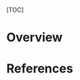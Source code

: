 [TOC]

# Overview



# References

[Wikipedia]: https://en.wikipedia.org/wiki/Go_(game)
[Vi-Wikipedia]: https://vi.wikipedia.org/wiki/C%E1%BB%9D_v%C3%A2y#Vi.E1.BB.87t_Nam
[ranking]: https://www.goratings.org/en/
[go-game-record]: http://www.go4go.net/go/
[go-db]: https://db.u-go.net/
[rating-algorithm]: https://www.remi-coulom.fr/WHR/
[sgf]: http://www.red-bean.com/sgf/
[reddit]: https://www.reddit.com/r/baduk/
[alphago]: https://deepmind.com/research/alphago/
